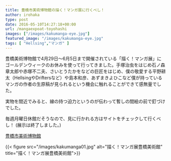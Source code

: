 ```yaml
---
title: 豊橋市美術博物館の描く！マンガ展に行くべし！
author: irohaka
type: post
date: 2016-05-10T14:27:18+00:00
url: /mangaexpoat-toyohashi
images: ["/images/kakumanga-eye.jpg"]
featured_image: "/images/kakumanga-eye.jpg"
tags: [ "Hellsing","マンガ" ]
---
```


豊橋美術博物館で4月29日〜6月5日まで開催されている「描く！マンガ展」にゴールデンウィークのお休みを使って行ってきました。手塚治虫をはじめ石ノ森章太郎や赤塚不二夫、さいとうたかをなどの巨匠をはじめ、僕の敬愛する平野耕太（HellsingやDriftersなど）や島本和彦、あずまきよひこなど僕が持っているマンガの作者の生原稿が見られるという機会に触れることができて感無量でした。

実物を間近でみると、線の持つ迫力というのが伝わって暫しの間絵の前で釘づけでした。

毎週月曜日休館だそうなので、見に行かれる方はサイトをチェックして行くべし！
(展示は終了しました。)

[豊橋市美術博物館](http://www.toyohashi-bihaku.jp/)

{{< figure src="/images/kakumanga01.jpg" alt="描く！マンガ展豊橋美術館" title="描く！マンガ展豊橋美術館">}}